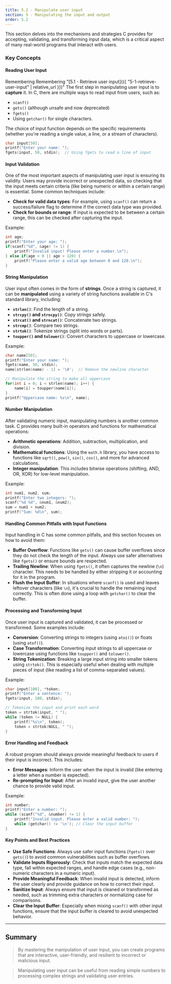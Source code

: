 ```yaml
---
title: 5.2 - Manipulate user input
section: 5 - Manipulating the input and output
order: 5.2
---
```


This section delves into the mechanisms and strategies C provides for accepting, validating, and transforming input data, which is a critical aspect of many real-world programs that interact with users.

### Key Concepts

#### **Reading User Input**  

Remembering Remembering "[5.1 - Retrieve user input]({{ "5-1-retrieve-user-input" | relative_url }})" 
   The first step in manipulating user input is to **capture** it. In C, there are multiple ways to read input from users, such as:
   - `scanf()`  
   - `gets()` (although unsafe and now deprecated)  
   - `fgets()`  
   - Using `getchar()` for single characters.

   The choice of input function depends on the specific requirements (whether you're reading a single value, a line, or a stream of characters).

   ```c
   char input[50];
   printf("Enter your name: ");
   fgets(input, 50, stdin);  // Using fgets to read a line of input
   ```

#### **Input Validation**  
   One of the most important aspects of manipulating user input is ensuring its validity. Users may provide incorrect or unexpected data, so checking that the input meets certain criteria (like being numeric or within a certain range) is essential. Some common techniques include:
   - **Check for valid data types**: For example, using `scanf()` can return a success/failure flag to determine if the correct data type was provided.
   - **Check for bounds or range**: If input is expected to be between a certain range, this can be checked after capturing the input.

   Example:  
   ```c
   int age;
   printf("Enter your age: ");
   if(scanf("%d", &age) != 1) {
       printf("Invalid input! Please enter a number.\n");
   } else if(age < 0 || age > 120) {
       printf("Please enter a valid age between 0 and 120.\n");
   }
   ```

#### **String Manipulation**  
   User input often comes in the form of **strings**. Once a string is captured, it can be **manipulated** using a variety of string functions available in C's standard library, including:
   - **`strlen()`**: Find the length of a string.
   - **`strcpy()` and `strncpy()`**: Copy strings safely.
   - **`strcat()` and `strncat()`**: Concatenate two strings.
   - **`strcmp()`**: Compare two strings.
   - **`strtok()`**: Tokenize strings (split into words or parts).
   - **`toupper()` and `tolower()`**: Convert characters to uppercase or lowercase.

   Example:  
   ```c
   char name[50];
   printf("Enter your name: ");
   fgets(name, 50, stdin);
   name[strlen(name) - 1] = '\0';  // Remove the newline character

   // Manipulate the string to make all uppercase
   for(int i = 0; i < strlen(name); i++) {
       name[i] = toupper(name[i]);
   }
   printf("Uppercase name: %s\n", name);
   ```

#### **Number Manipulation**  
   After validating numeric input, manipulating numbers is another common task. C provides many built-in operators and functions for mathematical operations:
   - **Arithmetic operations**: Addition, subtraction, multiplication, and division.
   - **Mathematical functions**: Using the `math.h` library, you have access to functions like `sqrt()`, `pow()`, `sin()`, `cos()`, and more for advanced calculations.
   - **Integer manipulation**: This includes bitwise operations (shifting, AND, OR, XOR) for low-level manipulation.

   Example:
   ```c
   int num1, num2, sum;
   printf("Enter two integers: ");
   scanf("%d %d", &num1, &num2);
   sum = num1 + num2;
   printf("Sum: %d\n", sum);
   ```

#### **Handling Common Pitfalls with Input Functions**  
   Input handling in C has some common pitfalls, and this section focuses on how to avoid them:
   - **Buffer Overflow**: Functions like `gets()` can cause buffer overflows since they do not check the length of the input. Always use safer alternatives like `fgets()` or ensure bounds are respected.
   - **Trailing Newline**: When using `fgets()`, it often captures the newline (`\n`) character. This needs to be handled by either stripping it or accounting for it in the program.
   - **Flush the Input Buffer**: In situations where `scanf()` is used and leaves leftover characters (like `\n`), it's crucial to handle the remaining input correctly. This is often done using a loop with `getchar()` to clear the buffer.

#### **Processing and Transforming Input**  
   Once user input is captured and validated, it can be processed or transformed. Some examples include:
   - **Conversion**: Converting strings to integers (using `atoi()`) or floats (using `atof()`).
   - **Case Transformation**: Converting input strings to all uppercase or lowercase using functions like `toupper()` and `tolower()`.
   - **String Tokenization**: Breaking a large input string into smaller tokens using `strtok()`. This is especially useful when dealing with multiple pieces of input (like reading a list of comma-separated values).

   Example:
   ```c
   char input[100], *token;
   printf("Enter a sentence: ");
   fgets(input, 100, stdin);

   // Tokenize the input and print each word
   token = strtok(input, " ");
   while (token != NULL) {
       printf("%s\n", token);
       token = strtok(NULL, " ");
   }
   ```

#### **Error Handling and Feedback**  
   A robust program should always provide meaningful feedback to users if their input is incorrect. This includes:
   - **Error Messages**: Inform the user when the input is invalid (like entering a letter when a number is expected).
   - **Re-prompting for Input**: After an invalid input, give the user another chance to provide valid input.

   Example:
   ```c
   int number;
   printf("Enter a number: ");
   while (scanf("%d", &number) != 1) {
       printf("Invalid input. Please enter a valid number: ");
       while (getchar() != '\n'); // Clear the input buffer
   }
   ```

#### Key Points and Best Practices

- **Use Safe Functions**: Always use safer input functions (`fgets()` over `gets()`) to avoid common vulnerabilities such as buffer overflows.
- **Validate Inputs Rigorously**: Check that inputs match the expected data type, fall within expected ranges, and handle edge cases (e.g., non-numeric characters in a numeric input).
- **Provide Meaningful Feedback**: When invalid input is detected, inform the user clearly and provide guidance on how to correct their input.
- **Sanitize Input**: Always ensure that input is cleaned or transformed as needed, such as trimming extra characters or normalizing case for comparisons.
- **Clear the Input Buffer**: Especially when mixing `scanf()` with other input functions, ensure that the input buffer is cleared to avoid unexpected behavior.

---

## Summary

> By mastering the manipulation of user input, you can create programs that are interactive, user-friendly, and resilient to incorrect or malicious input.

> Manipulating user input can be useful from reading simple numbers to processing complex strings and validating user entries.
